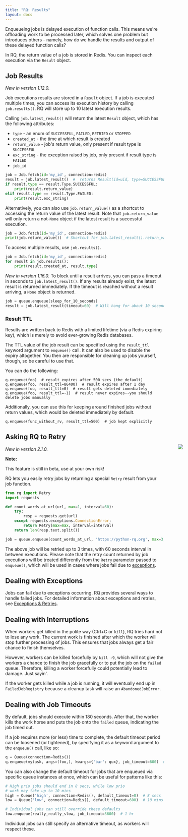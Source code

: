 ```yaml
---
title: "RQ: Results"
layout: docs
---
```


Enqueueing jobs is delayed execution of function calls. This means we're offloading work
to be processed later, which solves one problem but introduces others - namely,
how do we handle the results and output of these delayed function calls?

In RQ, the return value of a job is stored in Redis. You can inspect each execution via the
`Result` object.

## Job Results
_New in version 1.12.0._

Job executions results are stored in a `Result` object. If a job is executed multiple times,
you can access its execution history by calling `job.results()`.
RQ will store up to 10 latest execution results.

Calling `job.latest_result()` will return the latest `Result` object, which has the
following attributes:
* `type` - an enum of `SUCCESSFUL`, `FAILED`, `RETRIED` or `STOPPED`
* `created_at` - the time at which result is created
* `return_value` - job's return value, only present if result type is `SUCCESSFUL`
* `exc_string` - the exception raised by job, only present if result type is `FAILED`
* `job_id`

```python
job = Job.fetch(id='my_id', connection=redis)
result = job.latest_result()  #  returns Result(id=uid, type=SUCCESSFUL)
if result.type == result.Type.SUCCESSFUL:
    print(result.return_value)
elif result.type == result.Type.FAILED:
    print(result.exc_string)
```

Alternatively, you can also use `job.return_value()` as a shortcut to accessing
the return value of the latest result. Note that `job.return_value` will only
return a not-`None` object if the latest result is a successful execution.

```python
job = Job.fetch(id='my_id', connection=redis)
print(job.return_value())  # Shortcut for job.latest_result().return_value
```

To access multiple results, use `job.results()`.

```python
job = Job.fetch(id='my_id', connection=redis)
for result in job.results():
    print(result.created_at, result.type)
```

_New in version 1.16.0._
To block until a result arrives, you can pass a timeout in seconds to `job.latest_result()`. If any results already exist, the latest result is returned immediately. If the timeout is reached without a result arriving, a `None` object is returned.

```python
job = queue.enqueue(sleep_for_10_seconds)
result = job.latest_result(timeout=60)  # Will hang for about 10 seconds.
```

### Result TTL
Results are written back to Redis with a limited lifetime (via a Redis
expiring key), which is merely to avoid ever-growing Redis databases.

The TTL value of the job result can be specified using the
`result_ttl` keyword argument to `enqueue()` call.  It
can also be used to disable the expiry altogether.  You then are responsible
for cleaning up jobs yourself, though, so be careful to use that.

You can do the following:

    q.enqueue(foo)  # result expires after 500 secs (the default)
    q.enqueue(foo, result_ttl=86400)  # result expires after 1 day
    q.enqueue(foo, result_ttl=0)  # result gets deleted immediately
    q.enqueue(foo, result_ttl=-1)  # result never expires--you should delete jobs manually

Additionally, you can use this for keeping around finished jobs without return
values, which would be deleted immediately by default.

    q.enqueue(func_without_rv, result_ttl=500)  # job kept explicitly


## Asking RQ to Retry
_New in version 2.1.0._

<div class="warning">
    <img style="float: right; margin-right: -60px; margin-top: -38px" src="/img/warning.png" />
    <strong>Note:</strong>
    <p>This feature is still in beta, use at your own risk!</p>
</div>

RQ lets you easily retry jobs by returning a special `Retry` result from your job function.

```python
from rq import Retry
import requests

def count_words_at_url(url, max=1, interval=60):
    try:
        resp = requests.get(url)
    except requests.exceptions.ConnectionError:
        return Retry(max=max, interval=interval)
    return len(resp.text.split())

job = queue.enqueue(count_words_at_url, 'https://python-rq.org', max=3, interval=60)
```

The above job will be retried up to 3 times, with 60 seconds interval in between executions.
Please note that the retry count returned by job executions will be treated differently from the
`Retry` parameter passed to `enqueue()`, which will be used in cases where jobs fail due to
[exceptions](https://python-rq.org/docs/exceptions/#retrying-failed-jobs).


## Dealing with Exceptions

Jobs can fail due to exceptions occurring. RQ provides several ways to handle failed jobs.
For detailed information about exceptions and retries, see [Exceptions & Retries](https://python-rq.org/docs/exceptions/#retrying-failed-jobs).


## Dealing with Interruptions

When workers get killed in the polite way (Ctrl+C or `kill`), RQ tries hard not
to lose any work.  The current work is finished after which the worker will
stop further processing of jobs.  This ensures that jobs always get a fair
chance to finish themselves.

However, workers can be killed forcefully by `kill -9`, which will not give the
workers a chance to finish the job gracefully or to put the job on the `failed`
queue.  Therefore, killing a worker forcefully could potentially lead to
damage. Just sayin'.

If the worker gets killed while a job is running, it will eventually end up in
`FailedJobRegistry` because a cleanup task will raise an `AbandonedJobError`.


## Dealing with Job Timeouts

By default, jobs should execute within 180 seconds.  After that, the worker
kills the work horse and puts the job onto the `failed` queue, indicating the
job timed out.

If a job requires more (or less) time to complete, the default timeout period
can be loosened (or tightened), by specifying it as a keyword argument to the
`enqueue()` call, like so:

```python
q = Queue(connection=Redis())
q.enqueue(mytask, args=(foo,), kwargs={'bar': qux}, job_timeout=600)  # 10 mins
```

You can also change the default timeout for jobs that are enqueued via specific
queue instances at once, which can be useful for patterns like this:

```python
# High prio jobs should end in 8 secs, while low prio
# work may take up to 10 mins
high = Queue('high', connection=Redis(), default_timeout=8)  # 8 secs
low = Queue('low', connection=Redis(), default_timeout=600)  # 10 mins

# Individual jobs can still override these defaults
low.enqueue(really_really_slow, job_timeout=3600)  # 1 hr
```

Individual jobs can still specify an alternative timeout, as workers will
respect these.
